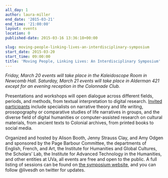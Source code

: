 ```yaml
---
all_day: 1
author: laura-miller
end_date: '2015-03-21'
end_time: '21:00:00'
layout: events
location: 0
published-date: 2015-03-16 13:36:18+00:00

slug: moving-people-linking-lives-an-interdisciplinary-symposium
start_date: 2015-03-20
start_time: 09:00:00
title: 'Moving People, Linking Lives: An Interdisciplinary Symposium'
---
```


_Friday, March 20 events will take place in the Kaleidoscope Room in Newcomb Hall.
Saturday, March 21 events will take place in Alderman 421 except for an evening reception in the Colonnade Club._

Presentations and workshops will open dialogue across different fields, periods, and methods, from textual interpretation to digital research. [Invited participants](http://movingpeoplelinkinglives.org/abstracts/) include specialists on narrative theory and life writing, prosopography or comparative studies of life narratives in groups, and the diverse field of digital humanities or computer-assisted research on cultural materials, from ancient texts to Colonial archives, from printed books to social media.

Organized and hosted by Alison Booth, Jenny Strauss Clay, and Amy Odgen and sponsored by the Page Barbour Committee, the departments of English, French, and Art, the Institute for Humanities and Global Cultures, the Scholars’ Lab, the Institute for Advanced Technology in the Humanities, and other entities at UVa, all events are free and open to the public. A full listing of sessions can be found on [the symposium website](http://movingpeoplelinkinglives.org/), and you can follow @livesdh on twitter for updates.
